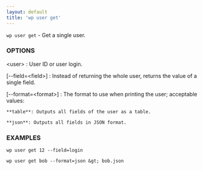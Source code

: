 ```yaml
---
layout: default
title: 'wp user get'
---
```


`wp user get` - Get a single user.

### OPTIONS

&lt;user&gt;
: User ID or user login.

[--field=&lt;field&gt;]
: Instead of returning the whole user, returns the value of a single field.

[--format=&lt;format&gt;]
: The format to use when printing the user; acceptable values:

    **table**: Outputs all fields of the user as a table.

    **json**: Outputs all fields in JSON format.

### EXAMPLES

    wp user get 12 --field=login

    wp user get bob --format=json &gt; bob.json

